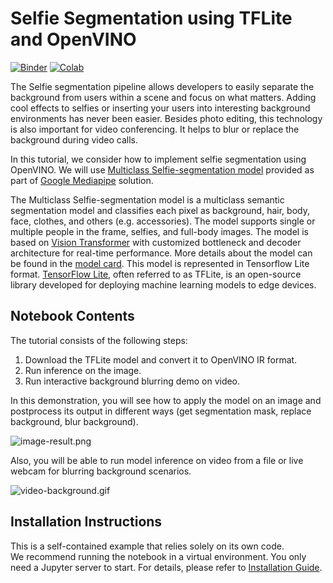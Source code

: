 # Selfie Segmentation using TFLite and OpenVINO
[![Binder](https://mybinder.org/badge_logo.svg)](https://mybinder.org/v2/gh/openvinotoolkit/openvino_notebooks/HEAD?filepath=notebooks%2F243-tflite-selfie-segmentation%2F243-tflite-selfie-segmentation.ipynb)
[![Colab](https://colab.research.google.com/assets/colab-badge.svg)](https://colab.research.google.com/github/openvinotoolkit/openvino_notebooks/blob/main/notebooks/243-tflite-selfie-segmentation/243-tflite-selfie-segmentation.ipynb)

The Selfie segmentation pipeline allows developers to easily separate the background from users within a scene and focus on what matters. Adding cool effects to selfies or inserting your users into interesting background environments has never been easier. Besides photo editing, this technology is also important for video conferencing. It helps to blur or replace the background during video calls.

In this tutorial, we consider how to implement selfie segmentation using OpenVINO. We will use [Multiclass Selfie-segmentation model](https://developers.google.com/mediapipe/solutions/vision/image_segmenter/#multiclass-model) provided as part of [Google Mediapipe](https://developers.google.com/mediapipe) solution.

The Multiclass Selfie-segmentation model is a multiclass semantic segmentation model and classifies each pixel as background, hair, body, face, clothes, and others (e.g. accessories). The model supports single or multiple people in the frame, selfies, and full-body images. The model is based on [Vision Transformer](https://arxiv.org/abs/2010.11929) with customized bottleneck and decoder architecture for real-time performance. More details about the model can be found in the [model card](https://storage.googleapis.com/mediapipe-assets/Model%20Card%20Multiclass%20Segmentation.pdf). This model is represented in Tensorflow Lite format. [TensorFlow Lite](https://www.tensorflow.org/lite/guide), often referred to as TFLite, is an open-source library developed for deploying machine learning models to edge devices.


## Notebook Contents

The tutorial consists of the following steps:

1. Download the TFLite model and convert it to OpenVINO IR format.
2. Run inference on the image.
3. Run interactive background blurring demo on video.

In this demonstration, you will see how to apply the model on an image and postprocess its output in different ways (get segmentation mask, replace background, blur background).

![image-result.png](https://user-images.githubusercontent.com/29454499/251086501-cb731d92-1d43-4ead-b635-997f92603761.png)

Also, you will be able to run model inference on video from a file or live webcam for blurring background scenarios.

![video-background.gif](https://user-images.githubusercontent.com/29454499/251085926-14045ebc-273b-4ccb-b04f-82a3f7811b87.gif)

## Installation Instructions
This is a self-contained example that relies solely on its own code.</br>
We recommend running the notebook in a virtual environment. You only need a Jupyter server to start.
For details, please refer to [Installation Guide](../../README.md).